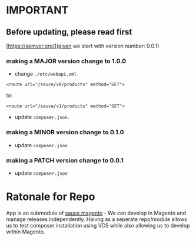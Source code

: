 # IMPORTANT
## Before updating, please read first

[https://semver.org/](given we start with version number: 0.0.1)

### making a MAJOR version change to 1.0.0

* change  `./etc/webapi.xml` 

```
<route url="/sauce/v0/products" method="GET">
```
to:

```
<route url="/sauce/v1/products" method="GET">
```

* update `composer.json`.

### making a MINOR version change to 0.1.0

* update `composer.json`    

### making a PATCH version change to 0.0.1

* update `composer.json` 

# Ratonale for Repo 

App is an submodule of [sauce magento](https://github.com/supadupa/sauce-magento) - We can develop in Magento and manage releases independently. Haivng as a seperate repo/module allows us to test composer installation using VCS while also allowing us to develop within Magento.
